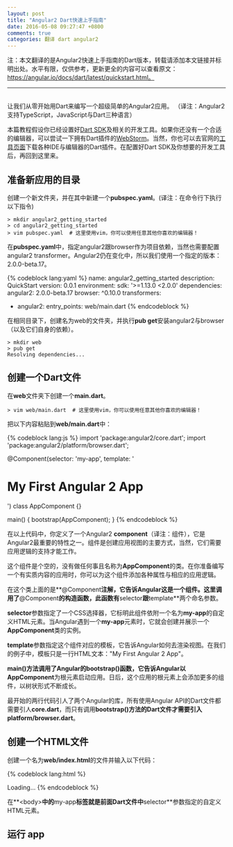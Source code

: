```yaml
---
layout: post
title: "Angular2 Dart快速上手指南"
date: 2016-05-08 09:27:47 +0800
comments: true
categories: 翻译 dart angular2
---
```

注：本文翻译的是Angular2快速上手指南的Dart版本，转载请添加本文链接并标明出处。水平有限，仅供参考，更新更全的内容可以查看原文：https://angular.io/docs/dart/latest/quickstart.html。

___
<br/>
让我们从零开始用Dart来编写一个超级简单的Angular2应用。
（译注：Angular2支持TypeScript，JavaScript与Dart三种语言）

本篇教程假设你已经设置好[Dart SDK](https://www.dartlang.org/downloads/)及相关的开发工具。如果你还没有一个合适的编辑器，可以尝试一下拥有Dart插件的[WebStorm](https://confluence.jetbrains.com/display/WI/Getting+started+with+Dart)。当然，你也可以去官网的[工具页面](https://www.dartlang.org/tools/)下载各种IDE与编辑器的Dart插件。在配置好Dart SDK及你想要的开发工具后，再回到这里来。

## 准备新应用的目录

创建一个新文件夹，并在其中新建一个**pubspec.yaml**。(译注：在命令行下执行以下指令)

    > mkdir angular2_getting_started
    > cd angular2_getting_started
    > vim pubspec.yaml  # 这里使用vim，你可以使用任意其他你喜欢的编辑器！

在**pubspec.yaml**中，指定angular2跟browser作为项目依赖，当然也需要配置angular2 transformer。Angular2仍在变化中，所以我们使用一个指定的版本：2.0.0-beta.17。

{% codeblock lang:yaml %}
name: angular2_getting_started
description: QuickStart
version: 0.0.1
environment:
  sdk: '>=1.13.0 <2.0.0'
dependencies:
  angular2: 2.0.0-beta.17
  browser: ^0.10.0
transformers:
- angular2:
    entry_points: web/main.dart
{% endcodeblock %}

<!-- more -->

在相同目录下，创建名为web的文件夹，并执行**pub get**安装angular2与browser（以及它们自身的依赖）。

    > mkdir web
    > pub get
    Resolving dependencies...

## 创建一个Dart文件
在**web**文件夹下创建一个**main.dart**。

    > vim web/main.dart  # 这里使用vim，你可以使用任意其他你喜欢的编辑器！

把以下内容粘贴到**web/main.dart**中：

{% codeblock lang:js %}
import 'package:angular2/core.dart';
import 'package:angular2/platform/browser.dart';

@Component(selector: 'my-app', template: '<h1>My First Angular 2 App</h1>')
class AppComponent {}

main() {
  bootstrap(AppComponent);
}
{% endcodeblock %}

在以上代码中，你定义了一个Angular2 **component**（译注：组件），它是Angular2最重要的特性之一。组件是创建应用视图的主要方式，当然，它们需要应用逻辑的支持才能工作。

这个组件是个空的，没有做任何事且名称为**AppComponent**的类。在你准备编写一个有实质内容的应用时，你可以为这个组件添加各种属性与相应的应用逻辑。

在这个类上面的是**@Component**注解，它告诉Angular这是一个组件。这里调用了**@Component**的构造函数，此函数有**selector**跟**template**两个命名参数。

**selector**参数指定了一个CSS选择器，它标明此组件依附一个名为**my-app**的自定义HTML元素。当Angular遇到一个**my-app**元素时，它就会创建并展示一个**AppComponent**类的实例。

**template**参数指定这个组件对应的模板，它告诉Angular如何去渲染视图。在我们的例子中，模板只是一行HTML文本："My First Angular 2 App"。

**main()**方法调用了Angular的**bootstrap()**函数，它告诉Angular以**AppComponent**为根元素启动应用。日后，这个应用的根元素上会添加更多的组件，以树状形式不断成长。

最开始的两行代码引人了两个Angular的库，所有使用Angular API的Dart文件都需要引人**core.dart**，而只有调用**bootstrap()**方法的Dart文件才需要引入**platform/browser.dart**。

## 创建一个HTML文件
创建一个名为**web/index.html**的文件并输入以下代码：

{% codeblock lang:html %}
<!DOCTYPE html>
<html>
  <head>
    <title>Getting Started</title>
    <link rel="stylesheet" href="styles.css">
    <script async src="main.dart" type="application/dart"></script>
    <script async src="packages/browser/dart.js"></script>
  </head>
  <body>
    <my-app>Loading...</my-app>
  </body>
</html>
{% endcodeblock %}

在**<body\>**中的**my-app**标签就是前面Dart文件中**selector**参数指定的自定义HTML元素。

## 运行 app
